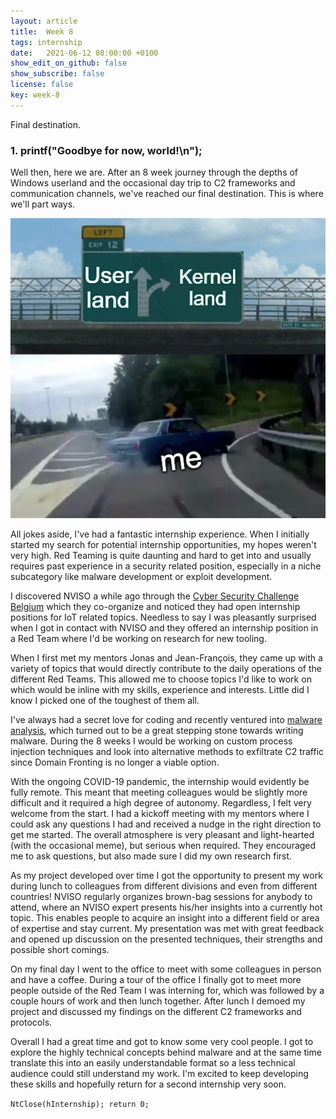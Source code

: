 ```yaml
---
layout: article
title:  Week 8
tags: internship
date:   2021-06-12 08:00:00 +0100
show_edit_on_github: false
show_subscribe: false
license: false
key: week-8
---
```


Final destination.
<!--more-->

### 1. printf("Goodbye for now, world!\n");

Well then, here we are. After an 8 week journey through the depths of Windows userland and the occasional day trip to C2 frameworks and communication channels, we've reached our final destination. This is where we'll part ways.

![Meme](/assets/images/userland-kernelland-meme.jpg)

All jokes aside, I've had a fantastic internship experience. When I initially started my search for potential internship opportunities, my hopes weren't very high. Red Teaming is quite daunting and hard to get into and usually requires past experience in a security related position, especially in a niche subcategory like malware development or exploit development.

I discovered NVISO a while ago through the [Cyber Security Challenge Belgium](https://www.cybersecuritychallenge.be/) which they co-organize and noticed they had open internship positions for IoT related topics. Needless to say I was pleasantly surprised when I got in contact with NVISO and they offered an internship position in a Red Team where I'd be working on research for new tooling. 

When I first met my mentors Jonas and Jean-François, they came up with a variety of topics that would directly contribute to the daily operations of the different Red Teams. This allowed me to choose topics I'd like to work on which would be inline with my skills, experience and interests. Little did I know I picked one of the toughest of them all.

I've always had a secret love for coding and recently ventured into [malware analysis](https://github.com/MalPhobic), which turned out to be a great stepping stone towards writing malware. During the 8 weeks I would be working on custom process injection techniques and look into alternative methods to exfiltrate C2 traffic since Domain Fronting is no longer a viable option.

With the ongoing COVID-19 pandemic, the internship would evidently be fully remote. This meant that meeting colleagues would be slightly more difficult and it required a high degree of autonomy. Regardless, I felt very welcome from the start. I had a kickoff meeting with my mentors where I could ask any questions I had and received a nudge in the right direction to get me started. The overall atmosphere is very pleasant and light-hearted (with the occasional meme), but serious when required. They encouraged me to ask questions, but also made sure I did my own research first.

As my project developed over time I got the opportunity to present my work during lunch to colleagues from different divisions and even from different countries! NVISO regularly organizes brown-bag sessions for anybody to attend, where an NVISO expert presents his/her insights into a currently hot topic. This enables people to acquire an insight into a different field or area of expertise and stay current. My presentation was met with great feedback and opened up discussion on the presented techniques, their strengths and possible short comings.

On my final day I went to the office to meet with some colleagues in person and have a coffee. During a tour of the office I finally got to meet more people outside of the Red Team I was interning for, which was followed by a couple hours of work and then lunch together. After lunch I demoed my project and discussed my findings on the different C2 frameworks and protocols.

Overall I had a great time and got to know some very cool people. I got to explore the highly technical concepts behind malware and at the same time translate this into an easily understandable format so a less technical audience could still understand my work. I'm excited to keep developing these skills and hopefully return for a second internship very soon.

`NtClose(hInternship); return 0;`
